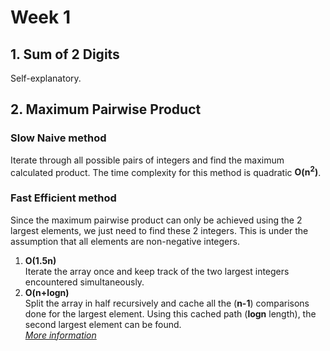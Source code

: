 # Week 1

## 1. Sum of 2 Digits

Self-explanatory.

## 2. Maximum Pairwise Product

### Slow Naive method

Iterate through all possible pairs of integers and find the maximum calculated product. The time
complexity for this method is quadratic **O(n<sup>2</sup>)**.

### Fast Efficient method

Since the maximum pairwise product can only be achieved using the 2 largest elements, we just need
to find these 2 integers. This is under the assumption that all elements are non-negative integers.

1. **O(1.5n)**  
Iterate the array once and keep track of the two largest integers encountered simultaneously.
2. **O(n+logn)**  
Split the array in half recursively and cache all the (**n-1**) comparisons done for the largest
element. Using this cached path (**logn** length), the second largest element can be found.  
[_More information_](https://stackoverflow.com/questions/9889679/find-second-largest-number-in-array-at-most-nlog%E2%82%82n%E2%88%922-comparisons)
